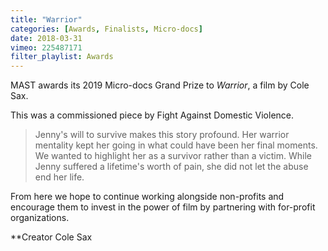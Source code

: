 ```yaml
---
title: "Warrior"
categories: [Awards, Finalists, Micro-docs]
date: 2018-03-31
vimeo: 225487171
filter_playlist: Awards
---
```


MAST awards its 2019 Micro-docs Grand Prize to _Warrior_, a film by Cole Sax.

This was a commissioned piece by Fight Against Domestic Violence.

>Jenny's will to survive makes this story profound. Her warrior mentality kept her going in what could have been her final moments. We wanted to highlight her as a survivor rather than a victim. While Jenny suffered a lifetime's worth of pain, she did not let the abuse end her life. 

From here we hope to continue working alongside non-profits and encourage them to invest in the power of film by partnering with for-profit organizations.

**Creator Cole Sax
